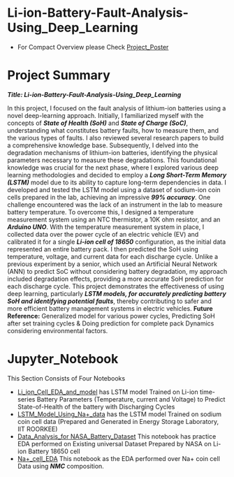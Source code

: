 # Li-ion-Battery-Fault-Analysis-Using_Deep_Learning
- For Compact Overview please Check [Project_Poster](https://github.com/vardanpopli/Li-ion-Battery-Fault-Analysis/blob/main/Work_images/Poster_SPARK_2024.pdf)

# Project Summary
***Title: Li-ion-Battery-Fault-Analysis-Using_Deep_Learning***

In this project, I focused on the fault analysis of lithium-ion batteries using a novel deep-learning approach. Initially, I familiarized myself with the concepts of ***State of Health (SoH)***
and ***State of Charge (SoC)***, understanding what constitutes battery faults, how to measure
them, and the various types of faults. I also reviewed several research papers to build a
comprehensive knowledge base. Subsequently, I delved into the degradation mechanisms of lithium-ion batteries, identifying
the physical parameters necessary to measure these degradations. This foundational
knowledge was crucial for the next phase, where I explored various deep learning
methodologies and decided to employ a ***Long Short-Term Memory (LSTM)*** model due to its
ability to capture long-term dependencies in data. I developed and tested the LSTM model using a dataset of sodium-ion coin cells prepared in
the lab, achieving an impressive ***99% accuracy***. One challenge encountered was the lack of an
instrument in the lab to measure battery temperature. To overcome this, I designed a
temperature measurement system using an NTC thermistor, a 10K ohm resistor, and an
***Arduino UNO***. With the temperature measurement system in place, I collected data over the power cycle of
an electric vehicle (EV) and calibrated it for a single ***Li-ion cell of 18650*** configuration, as
the initial data represented an entire battery pack. I then predicted the SoH using temperature, voltage, and current data for each discharge cycle. Unlike a previous experiment by a senior, which used an Artificial Neural Network (ANN) to predict SoC without considering battery
degradation, my approach included degradation effects, providing a more accurate SoH
prediction for each discharge cycle. This project demonstrates the effectiveness of using deep learning, particularly ***LSTM models, for accurately predicting battery SoH and identifying potential faults***, thereby contributing to
safer and more efficient battery management systems in electric vehicles. **Future Reference:** Generalized model for various power cycles, Predicting SoH after set
training cycles & Doing prediction for complete pack Dynamics considering environmental
factors.

# Jupyter_Notebook
This Section Consists of Four Notebooks
- [Li_ion_Cell_EDA_and_model](https://github.com/vardanpopli/Li-ion-Battery-Fault-Analysis/blob/main/Jupyter_Notebook/Li_ion_Cell_EDA_and_model.ipynb) has LSTM model Trained on Li-ion time-series Battery Parameters (Temperature, current and Voltage) to Predict State-of-Health of the battery with Discharging Cycles
- [LSTM_Model_Using_Na+_data](https://github.com/vardanpopli/Li-ion-Battery-Fault-Analysis/blob/main/Jupyter_Notebook/LSTM_Model_Using_Na%2B_data.ipynb) has the LSTM model Trained on sodium coin cell data (Prepared and Generated in Energy Storage Laboratory, IIT ROORKEE)
- [Data_Analysis_for NASA_Battery_Dataset](https://github.com/vardanpopli/Li-ion-Battery-Fault-Analysis/blob/main/Jupyter_Notebook/Data_Analysis_for%20NASA_Battery_Dataset.ipynb) This notebook has practice EDA performed on Existing universal Dataset Prepared by NASA on Li-ion Battery 18650 cell
- [Na+_cell_EDA](https://github.com/vardanpopli/Li-ion-Battery-Fault-Analysis/blob/main/Jupyter_Notebook/Na%2B_cell_EDA.ipynb) This notebook as the EDA performed over Na+ coin cell Data using ***NMC*** composition.
